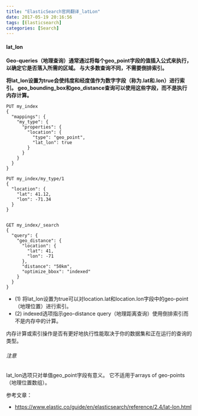 ```yaml
---
title: "ElasticSearch官网翻译_latLon"
date: 2017-05-19 20:16:56
tags: [Elasticsearch]
categories: [Search]
---
```


#### lat_lon

<b>
Geo-queries（地理查询）通常通过将每个geo_point字段的值插入公式来执行，以确定它是否落入所需的区域。 与大多数查询不同，不需要倒排索引。

将lat_lon设置为true会使纬度和经度值作为数字字段（称为.lat和.lon）进行索引。 geo_bounding_box和geo_distance查询可以使用这些字段，而不是执行内存计算。
</b>

```
PUT my_index
{
  "mappings": {
    "my_type": {
      "properties": {
        "location": {
          "type": "geo_point",
          "lat_lon": true 
        }
      }
    }
  }
}

PUT my_index/my_type/1
{
  "location": {
    "lat": 41.12,
    "lon": -71.34
  }
}


GET my_index/_search
{
  "query": {
    "geo_distance": {
      "location": {
        "lat": 41,
        "lon": -71
      },
      "distance": "50km",
      "optimize_bbox": "indexed" 
    }
  }
}
```

- (1) 将lat_lon设置为true可以对location.lat和location.lon字段中的geo-point（地理位置）进行索引。
- (2) indexed选项指示geo-distance query（地理距离查询）使用倒排索引而不是内存中的计算。

内存计算或索引操作是否有更好地执行性能取决于你的数据集和正在运行的查询的类型。

###### 注意

lat_lon选项只对单值geo_point字段有意义。 它不适用于arrays of geo-points（地理位置数组）。

参考文章：

- https://www.elastic.co/guide/en/elasticsearch/reference/2.4/lat-lon.html

